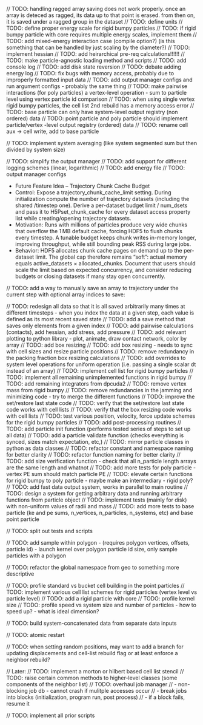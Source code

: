 // TODO: handling ragged array saving does not work properly.  once an array is deteced as ragged, its data up to that point is erased.  from then on, it is saved under a ragged group in the dataset
// TODO: define units
// TODO: define proper energy scale for rigid bumpy particles
// TODO: if rigid bumpy particle with core requires multiple energy scales, implement them
// TODO: add mixed-energy interaction case (compile option?) (is this something that can be handled by just scaling by the diameter?)
// TODO: implement hessian
// TODO: add heirarchical pre-req calculations!!!!!!
// TODO: make particle-agnostic loading method and scripts
// TODO: add console log
// TODO: add disk state reversion
// TODO: debate adding energy log
// TODO: fix bugs with memory access, probably due to improperly formatted input data
// TODO: add output manager configs and run argument configs - probably the same thing
// TODO: make pairwise interactions (for poly particles) a vertex-level operation - sum to particle level using vertex particle id comparison
// TODO: when using single vertex rigid bumpy particles, the cell list 2nd rebuild has a memory access error
// TODO: base particle can only have system-level output registry (non ordered) data
// TODO: point particle and poly particle should implement particle/vertex -level output registry (ordered) data
// TODO: rename cell aux -> cell write, add to base particle

// TODO: implement system averaging (like system segmented sum but then divided by system size)











// TODO: simplify the output manager
// TODO: add support for different logging schemes (linear, logarithmic)
// TODO: add energy file
// TODO: output manager configs





- Future Feature Idea – Trajectory Chunk Cache Budget
- Control: Expose a trajectory_chunk_cache_limit setting. During initialization compute the number of trajectory datasets (including the shared /timestep one). Derive a per-dataset budget limit / num_dsets and pass it to H5Pset_chunk_cache for every dataset access property list while creating/opening trajectory datasets.
- Motivation: Runs with millions of particles produce very wide chunks that overflow the 1 MB default cache, forcing HDF5 to flush chunks every timestep. A tunable budget keeps chunk writes in-memory longer, improving throughput, while still bounding peak RSS during large jobs.
- Behavior: HDF5 allocates chunk cache pages on demand up to the per-dataset limit. The global cap therefore remains “soft”: actual memory equals active_datasets × allocated_chunks. Document that users should scale the limit based on expected concurrency, and consider reducing budgets or closing datasets if many stay open concurrently.


// TODO: add a way to manually save an array to trajectory under the current step with optional array indices to save:

// TODO: redesign all data so that it is all saved arbitrarily many times at different timesteps - when you index the data at a given step, each value is defined as its most recent saved state
// TODO: add a save method that saves only elements from a given index
// TODO: add pairwise calculations (contacts), add hessian, add stress, add pressure
// TODO: add relevant plotting to python library - plot, animate, draw contact network, color by array
// TODO: add box resizing
// TODO: add box resizing - needs to sync with cell sizes and resize particle positions
// TODO: remove redundancy in the packing fraction box resizing calculations
// TODO: add overrides to system level operations for uniform operation (i.e. passing a single scalar dt instead of an array)
// TODO: implement cell list for rigid bumpy particles
// TODO: implement all remaining unimplemented functions in rigid bumpy
// TODO: add remaining integrators from dpcuda2
// TODO: remove vertex mass from rigid bumpy
// TODO: remove redundancies in the jamming and minimizing code - try to merge the different functions
// TODO: improve the set/restore last state code
// TODO: verify that the set/restore last state code works with cell lists
// TODO: verify that the box resizing code works with cell lists
// TODO: test various position, velocity, force update schemes for the rigid bumpy particles
// TODO: add post-processing routines
// TODO: add particle init function (performs tested series of steps to set up all data)
// TODO: add a particle validate function (checks everything is synced, sizes match expectation, etc,)
// TODO: mirror particle classes in python as data classes
// TODO: refactor constant and namespace naming for better clarity
// TODO: refactor function naming for better clarity
// TODO: add size verification function - check that all n_particle length arrays are the same length and whatnot
// TODO: add more tests for poly particle - vertex PE sum should match particle PE
// TODO: elevate certain functions for rigid bumpy to poly particle - maybe make an intermediary - rigid poly?
// TODO: add fast data output system, works in parallel to main routine
// TODO: design a system for getting arbitrary data and running arbitrary functions from particle object
// TODO: implement tests (mainly for disk) with non-uniform values of radii and mass
// TODO: add more tests to base particle (ke and pe sums, n_vertices, n_particles, n_systems, etc) and base point particle

// TODO: split out tests and scripts

// TODO: add sample within polygon - (requires polygon vertices, offsets, particle id) - launch kernel over polygon particle id size, only sample particles with a polygon

// TODO: refactor the global namespace from geo to something more descriptive

// TODO: profile standard vs bucket cell building in the point particles
// TODO: implement various cell list schemes for rigid particles (vertex level vs particle level)
// TODO: add a rigid particle with core
// TODO: profile kernel size
// TODO: profile speed vs system size and number of particles - how to speed up? - what is ideal dimension?

// TODO: build system-concatenated data from separate data inputs

// TODO: atomic restart

// TODO: when setting random positions, may want to add a branch for updating displacements and cell-list rebuild flag or at least enforce a neighbor rebuild?

// Later:
// TODO: implement a morton or hilbert based cell list stencil // TODO: raise certain common methods to higher-level classes (some components of the neighbor list)
// TODO: overhaul job manager
// - non-blocking job db - cannot crash if mulitple accesses occur
// - break jobs into blocks (initialization, program run, post process)
// - if a block fails, resume it

// TODO: implement all prior scripts